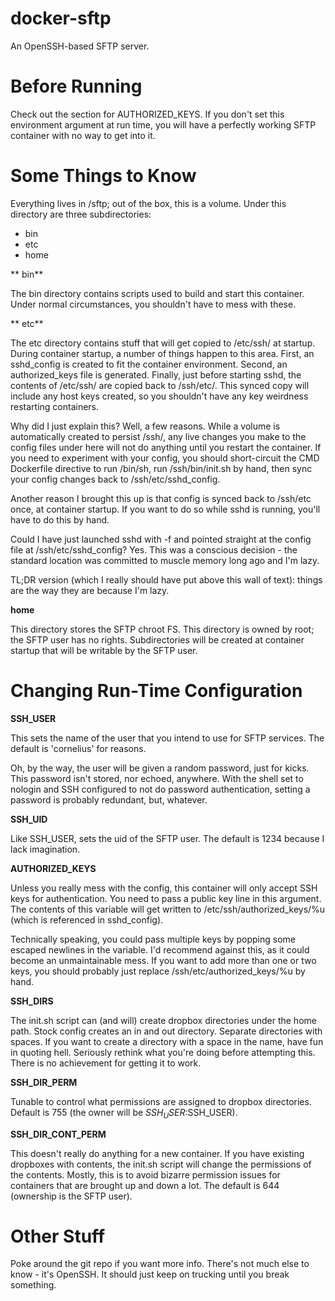 # docker-sftp

An OpenSSH-based SFTP server.

# Before Running

Check out the section for AUTHORIZED_KEYS. If you don't set this environment
argument at run time, you will have a perfectly working SFTP container with no
way to get into it.

# Some Things to Know

Everything lives in /sftp; out of the box, this is a volume. Under this
directory are three subdirectories:

* bin
* etc
* home

** bin**

The bin directory contains scripts used to build and start this container.
Under normal circumstances, you shouldn't have to mess with these.

** etc**

The etc directory contains stuff that will get copied to /etc/ssh/ at startup.
During container startup, a number of things happen to this area. First, an
sshd_config is created to fit the container environment. Second, an
authorized_keys file is generated. Finally, just before starting sshd, the
contents of /etc/ssh/ are copied back to /ssh/etc/. This synced copy will
include any host keys created, so you shouldn't have any key weirdness
restarting containers.

Why did I just explain this? Well, a few reasons. While a volume is
automatically created to persist /ssh/, any live changes you make to the config
files under here will not do anything until you restart the container. If you
need to experiment with your config, you should short-circuit the CMD
Dockerfile directive to run /bin/sh, run /ssh/bin/init.sh by hand, then sync
your config changes back to /ssh/etc/sshd_config.

Another reason I brought this up is that config is synced back to /ssh/etc
once, at container startup. If you want to do so while sshd is running, you'll
have to do this by hand.

Could I have just launched sshd with -f and pointed straight at the config
file at /ssh/etc/sshd_config? Yes. This was a conscious decision - the standard
location was committed to muscle memory long ago and I'm lazy.

TL;DR version (which I really should have put above this wall of text): things
are the way they are because I'm lazy.

**home**

This directory stores the SFTP chroot FS. This directory is owned by root; the
SFTP user has no rights. Subdirectories will be created at container startup
that will be writable by the SFTP user.

# Changing Run-Time Configuration

**SSH_USER**

This sets the name of the user that you intend to use for SFTP services. The
default is 'cornelius' for reasons.

Oh, by the way, the user will be given a random password, just for kicks. This
password isn't stored, nor echoed, anywhere. With the shell set to nologin and
SSH configured to not do password authentication, setting a password is
probably redundant, but, whatever.

**SSH_UID**

Like SSH_USER, sets the uid of the SFTP user. The default is 1234 because I
lack imagination.

**AUTHORIZED_KEYS**

Unless you really mess with the config, this container will only accept SSH
keys for authentication. You need to pass a public key line in this argument.
The contents of this variable will get written to /etc/ssh/authorized_keys/%u
(which is referenced in sshd_config).

Technically speaking, you could pass multiple keys by popping some escaped
newlines in the variable. I'd recommend against this, as it could become an
unmaintainable mess. If you want to add more than one or two keys, you should
probably just replace /ssh/etc/authorized_keys/%u by hand.

**SSH_DIRS**

The init.sh script can (and will) create dropbox directories under the home
path. Stock config creates an in and out directory. Separate directories with
spaces. If you want to create a directory with a space in the name, have fun in
quoting hell. Seriously rethink what you're doing before attempting this. There
is no achievement for getting it to work.

**SSH_DIR_PERM**

Tunable to control what permissions are assigned to dropbox directories.
Default is 755 (the owner will be $SSH_USER:$SSH_USER).

**SSH_DIR_CONT_PERM**

This doesn't really do anything for a new container. If you have existing
dropboxes with contents, the init.sh script will change the permissions of the
contents. Mostly, this is to avoid bizarre permission issues for containers
that are brought up and down a lot. The default is 644 (ownership is the SFTP
user).

# Other Stuff

Poke around the git repo if you want more info. There's not much else to know -
it's OpenSSH. It should just keep on trucking until you break something.
